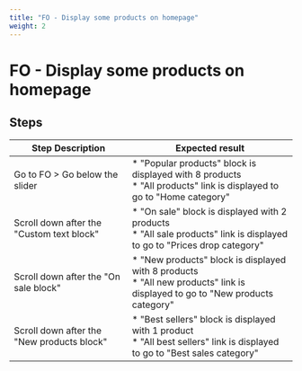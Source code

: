 ```yaml
---
title: "FO - Display some products on homepage"
weight: 2
---
```


# FO - Display some products on homepage
## Steps
| Step Description | Expected result |
| ----- | ----- |
| Go to FO > Go below the slider | * "Popular products" block is displayed with 8 products<br> * "All products" link is displayed to go to "Home category" |
| Scroll down after the "Custom text block" | * "On sale" block is displayed with 2 products<br> * "All sale products" link is displayed to go to "Prices drop category" |
| Scroll down after the "On sale block" | * "New products" block is displayed with 8 products<br> * "All new products" link is displayed to go to "New products category" |
| Scroll down after the "New products block" | * "Best sellers" block is displayed with 1 product<br> * "All best sellers" link is displayed to go to "Best sales category" |
